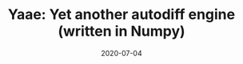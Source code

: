 ---
layout: post
is_post: on
post_url : "https://hackmd.io/@bouteille/H19MWi_A8"
title:  "Yaae: Yet another autodiff engine (written in Numpy)"
date:   2020-07-04
keywords: ""
categories: [deep-learning]
tags: [Autodiff, Autograd, Automatic-Differentitation, Computational-Graph, Backpropagation]
icon: fas fa-book
---